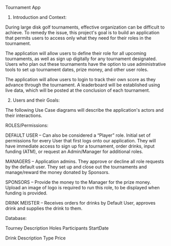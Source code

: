 Tournament App

1. Introduction and Context:

During large disk golf tournaments, effective organization can be difficult to achieve. To remedy the issue, this project's goal is to build an application that permits users to access only what they need for their roles in the tournament.

The application will allow users to define their role for all upcoming tournaments, as well as sign up digitally for any tournament designated. Users who plan out these tournaments have the option to use administrative tools to set up tournament dates, prize money, and other user roles.

The application will allow users to login to track their own score as they advance through the tournament. A leaderboard will be established using live data, which will be posted at the conclusion of each tournament.



2. Users and their Goals:

The following Use Case diagrams will describe the application's actors and their interactions.














ROLES/Permissions:

DEFAULT USER – Can also be considered a “Player” role. Initial set of permissions for every User that first logs onto our application. They will have immediate access to sign up for a tournament, order drinks, input funding (ATM), or request an Admin/Manager for additional roles.

MANAGERS – Application admins. They approve or decline all role requests by the default user. They set up and close out the tournaments and manage/reward the money donated by Sponsors.

SPONSORS – Provide the money to the Manager for the prize money. Upload an image of logo is required to run this role, to be displayed when funding is provided. 

DRINK MEISTER – Receives orders for drinks by Default User, approves drink and supplies the drink to them.



Database:

Tourney	Description	Holes	Participants	StartDate

Drink	Description	Type	Price
